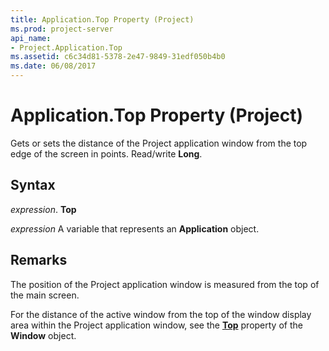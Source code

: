 ```yaml
---
title: Application.Top Property (Project)
ms.prod: project-server
api_name:
- Project.Application.Top
ms.assetid: c6c34d81-5378-2e47-9849-31edf050b4b0
ms.date: 06/08/2017
---
```



# Application.Top Property (Project)

Gets or sets the distance of the Project application window from the top edge of the screen in points. Read/write  **Long**.


## Syntax

 _expression_. **Top**

 _expression_ A variable that represents an **Application** object.


## Remarks

The position of the Project application window is measured from the top of the main screen.

For the distance of the active window from the top of the window display area within the Project application window, see the  **[Top](window-top-property-project.md)** property of the **Window** object.


